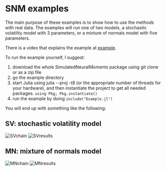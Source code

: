 # SNM examples
The main purpose of these examples is to show how to use the methods with real data. The examples will run one of two models, a stochastic volatility model with 3 parameters, or a mixture of normals model with five parameters.

There is a video that explains the example at [example](https://youtu.be/Ps-gl8Hz-20).

To run the example yourself, I suggest:
1. download the whole SimulatedNeuralMoments package using git clone or as a zip file
2. go the example directory
3. start Julia using julia --proj -t8 (or the appropriate number of threads for your hardware), and then instantiate the project to get all needed packages.
    ```using Pkg; Pkg.instantiate()```
4. run the example by doing  ```include("Example.jl")```

You will end up with something like the following:

## SV: stochastic volatility model
![SVchain](https://github.com/mcreel/SimulatedNeuralMoments.jl/blob/main/examples/SVchain.png)
![SVresults](https://github.com/mcreel/SimulatedNeuralMoments.jl/blob/main/examples/SVresults.png)

## MN: mixture of normals model
![MNchain](https://github.com/mcreel/SimulatedNeuralMoments.jl/blob/main/examples/MNchain.png)
![MNresults](https://github.com/mcreel/SimulatedNeuralMoments.jl/blob/main/examples/MNresults.png)



